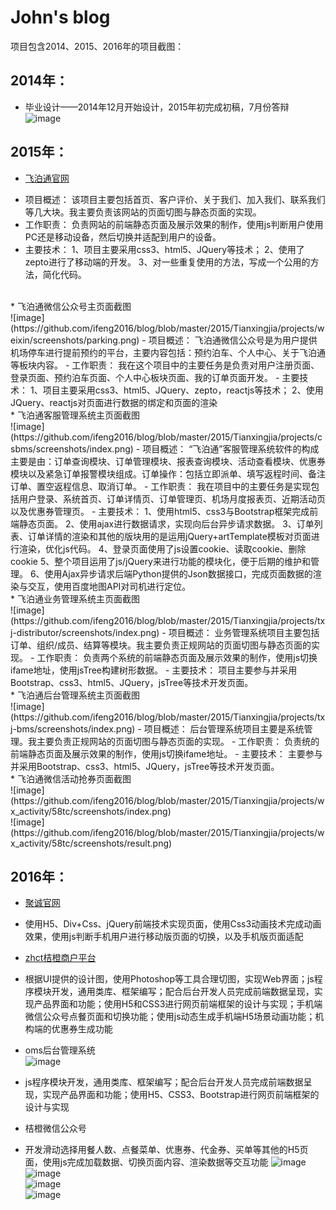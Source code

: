 # John's blog
项目包含2014、2015、2016年的项目截图：

 
## 2014年：

- 毕业设计——2014年12月开始设计，2015年初完成初稿，7月份答辩
![image](https://github.com/ifeng2016/blog/blob/master/2014/guet/projects/graduationDesign/screenshots/%E5%95%86%E5%9F%8E%E9%A6%96%E9%A1%B5%E6%95%88%E6%9E%9C%E5%9B%BE.png)

## 2015年：
* [飞泊通官网](http://www.feibotong.com/)
- 项目概述：
该项目主要包括首页、客户评价、关于我们、加入我们、联系我们等几大块。我主要负责该网站的页面切图与静态页面的实现。
- 工作职责：
负责网站的前端静态页面及展示效果的制作，使用js判断用户使用PC还是移动设备，然后切换并适配到用户的设备。
- 主要技术：
1、项目主要采用css3、html5、JQuery等技术；
2、使用了zepto进行了移动端的开发。
3、对一些重复使用的方法，写成一个公用的方法，简化代码。

</br>
* 飞泊通微信公众号主页面截图</br>
![image](https://github.com/ifeng2016/blog/blob/master/2015/Tianxingjia/projects/weixin/screenshots/parking.png)
- 项目概述：
飞泊通微信公众号是为用户提供机场停车进行提前预约的平台，主要内容包括：预约泊车、个人中心、关于飞泊通等板块内容。
- 工作职责：
     我在这个项目中的主要任务是负责对用户注册页面、登录页面、预约泊车页面、个人中心板块页面、我的订单页面开发。
- 主要技术：
1、项目主要采用css3、html5、JQuery、zepto，reactjs等技术；
2、使用JQuery、reactjs对页面进行数据的绑定和页面的渲染

</br>
* 飞泊通客服管理系统主页面截图</br>
![image](https://github.com/ifeng2016/blog/blob/master/2015/Tianxingjia/projects/csbms/screenshots/index.png)
- 项目概述：
   “飞泊通”客服管理系统软件的构成主要是由：订单查询模块、订单管理模块、报表查询模块、活动查看模块、优惠券模块以及紧急订单报警模块组成。订单操作：包括立即派单、填写返程时间、备注订单、置空返程信息、取消订单。
- 工作职责：
    我在项目中的主要任务是实现包括用户登录、系统首页、订单详情页、订单管理页、机场月度报表页、近期活动页以及优惠券管理页。
- 主要技术：
1、使用html5、css3与Bootstrap框架完成前端静态页面。
2、使用ajax进行数据请求，实现向后台异步请求数据。
3、订单列表、订单详情的渲染和其他的版块用的是运用jQuery+artTemplate模板对页面进行渲染，优化js代码。
4、登录页面使用了js设置cookie、读取cookie、删除cookie
5、整个项目运用了js/jQuery来进行功能的模块化，便于后期的维护和管理。
6、使用Ajax异步请求后端Python提供的Json数据接口，完成页面数据的渲染与交互，使用百度地图API对司机进行定位。

</br>
* 飞泊通业务管理系统主页面截图</br>
![image](https://github.com/ifeng2016/blog/blob/master/2015/Tianxingjia/projects/txj-distributor/screenshots/index.png)
- 项目概述：
业务管理系统项目主要包括订单、组织/成员、结算等模块。我主要负责正规网站的页面切图与静态页面的实现。
- 工作职责：
负责两个系统的前端静态页面及展示效果的制作，使用js切换ifame地址，使用jsTree构建树形数据。
- 主要技术：
项目主要参与并采用Bootstrap、css3、html5、JQuery，jsTree等技术开发页面。

</br>
* 飞泊通后台管理系统主页面截图</br>
![image](https://github.com/ifeng2016/blog/blob/master/2015/Tianxingjia/projects/txj-bms/screenshots/index.png)
- 项目概述：
后台管理系统项目主要是系统管理。我主要负责正规网站的页面切图与静态页面的实现。
- 工作职责：
负责统的前端静态页面及展示效果的制作，使用js切换ifame地址。
- 主要技术：
主要参与并采用Bootstrap、css3、html5、JQuery，jsTree等技术开发页面。
</br>
* 飞泊通微信活动抢券页面截图</br>
![image](https://github.com/ifeng2016/blog/blob/master/2015/Tianxingjia/projects/wx_activity/58tc/screenshots/index.png)</br>
![image](https://github.com/ifeng2016/blog/blob/master/2015/Tianxingjia/projects/wx_activity/58tc/screenshots/result.png)

## 2016年：
* [聚诚官网](http://www.orange666.com/)
- 使用H5、Div+Css、jQuery前端技术实现页面，使用Css3动画技术完成动画效果，使用js判断手机用户进行移动版页面的切换，以及手机版页面适配
* [zhct桔橙商户平台](http://b.orange666.com/)
- 根据UI提供的设计图，使用Photoshop等工具合理切图，实现Web界面；js程序模块开发，通用类库、框架编写；配合后台开发人员完成前端数据呈现，实现产品界面和功能；使用H5和CSS3进行网页前端框架的设计与实现；手机端微信公众号点餐页面和切换功能；使用js动态生成手机端H5场景动画功能；机构端的优惠券生成功能
* oms后台管理系统</br>
![image](https://github.com/ifeng2016/blog/blob/master/2016/Jucheng/projects/oms/screenshots/login.png)
- js程序模块开发，通用类库、框架编写；配合后台开发人员完成前端数据呈现，实现产品界面和功能；使用H5、CSS3、Bootstrap进行网页前端框架的设计与实现
* 桔橙微信公众号</br>
- 开发滑动选择用餐人数、点餐菜单、优惠券、代金券、买单等其他的H5页面，使用js完成加载数据、切换页面内容、渲染数据等交互功能
![image](https://github.com/ifeng2016/blog/blob/master/2016/Jucheng/projects/weixin/agency/screenshots/index.jpg)</br>
![image](https://github.com/ifeng2016/blog/blob/master/2016/Jucheng/projects/weixin/coupon/screenshots/index.png)</br>
![image](https://github.com/ifeng2016/blog/blob/master/2016/Jucheng/projects/weixin/hongbao/hongbao.png)</br>
![image](https://github.com/ifeng2016/blog/blob/master/2016/Jucheng/projects/weixin/meal/screenshots/index.png)</br>